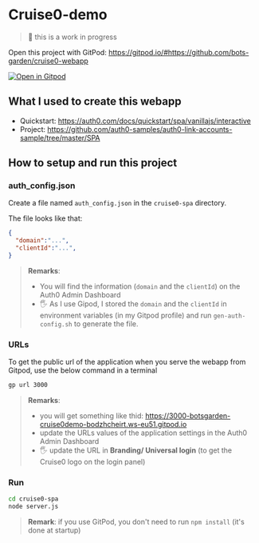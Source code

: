# Cruise0-demo

> 🚧 this is a work in progress

Open this project with GitPod: https://gitpod.io/#https://github.com/bots-garden/cruise0-webapp

[![Open in Gitpod](https://gitpod.io/button/open-in-gitpod.svg)](https://gitpod.io/#https://github.com/bots-garden/cruise0-webapp)

## What I used to create this webapp

- Quickstart: https://auth0.com/docs/quickstart/spa/vanillajs/interactive
- Project: https://github.com/auth0-samples/auth0-link-accounts-sample/tree/master/SPA

## How to setup and run this project

### auth_config.json

Create a file named `auth_config.json` in the `cruise0-spa` directory.

The file looks like that:

```json
{
  "domain":"...",
  "clientId":"...",
}
```
> **Remarks**:
> - You will find the information (`domain` and the `clientId`) on the Auth0 Admin Dashboard
> - 🖐️ As I use Gipod, I stored the `domain` and the `clientId` in environment variables (in my Gitpod profile) and run `gen-auth-config.sh` to generate the file.


### URLs

To get the public url of the application when you serve the webapp from Gitpod, use the below command in a terminal

```bash
gp url 3000
```
> **Remarks**:
> - you will get something like thid: https://3000-botsgarden-cruise0demo-bodzhcheirt.ws-eu51.gitpod.io
> - update the URLs values of the application settings in the Auth0 Admin Dashboard
> - 🖐️ update the URL in **Branding/ Universal login** (to get the Cruise0 logo on the login panel)

### Run

```bash
cd cruise0-spa
node server.js
```
> **Remark**: if you use GitPod, you don't need to run `npm install` (it's done at startup)
